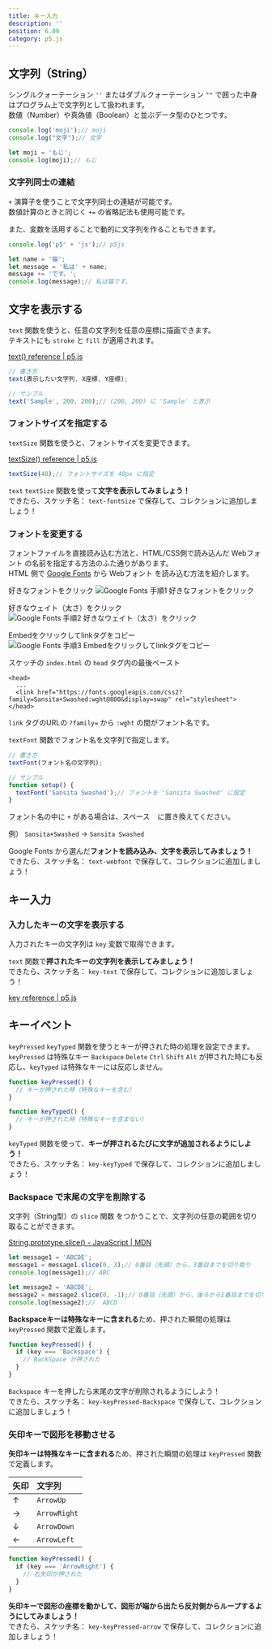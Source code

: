 ```yaml
---
title: キー入力
description: ''
position: 6.09
category: p5.js
---
```


## 文字列（String）

シングルクォーテーション `''` またはダブルクォーテーション `""` で囲った中身はプログラム上で文字列として扱われます。  
数値（Number）や真偽値（Boolean）と並ぶデータ型のひとつです。

```javascript
console.log('moji');// moji
console.log("文字");// 文字

let moji = 'もじ';
console.log(moji);// もじ
```

### 文字列同士の連結

`+` 演算子を使うことで文字列同士の連結が可能です。  
数値計算のときと同じく `+=` の省略記法も使用可能です。

また、変数を活用することで動的に文字列を作ることもできます。

```javascript
console.log('p5' + 'js');// p5js

let name = '猫';
let message = '私は' + name;
message += 'です。';
console.log(message);// 私は猫です。
```

## 文字を表示する

`text` 関数を使うと、任意の文字列を任意の座標に描画できます。  
テキストにも `stroke` と `fill` が適用されます。

[text() reference | p5.js](https://p5js.org/reference/#/p5/text)

```javascript
// 書き方
text(表示したい文字列, X座標, Y座標);

// サンプル
text('Sample', 200, 200);// (200, 200) に 'Sample' と表示
```

### フォントサイズを指定する

`textSize` 関数を使うと、フォントサイズを変更できます。

[textSize() reference | p5.js](https://p5js.org/reference/#/p5/textSize)

```javascript
textSize(40);// フォントサイズを 40px に指定
```

<alert type="success">

`text` `textSize` 関数を使って**文字を表示してみましょう！**  
できたら、スケッチ名： `text-fontSize` で保存して、コレクションに追加しましょう！

</alert>

<live-demo src="/resource/livedemo/p5js/key/text-fontSize/"></live-demo>

### フォントを変更する

フォントファイルを直接読み込む方法と、HTML/CSS側で読み込んだ Webフォント の名前を指定する方法のふた通りがあります。  
HTML 側で [Google Fonts](https://fonts.google.com/) から Webフォント を読み込む方法を紹介します。

好きなフォントをクリック
<img src="/resource/image/p5js_key_google-font-1.png" alt="Google Fonts 手順1 好きなフォントをクリック"/>

好きなウェイト（太さ）をクリック
<img src="/resource/image/p5js_key_google-font-2.png" alt="Google Fonts 手順2 好きなウェイト（太さ）をクリック"/>

Embedをクリックしてlinkタグをコピー
<img src="/resource/image/p5js_key_google-font-3.png" alt="Google Fonts 手順3 Embedをクリックしてlinkタグをコピー"/>

スケッチの `index.html` の `head` タグ内の最後ペースト

```html[index.html]
<head>
  ...
  <link href="https://fonts.googleapis.com/css2?family=Sansita+Swashed:wght@800&display=swap" rel="stylesheet">
</head>
```

<alert>

`link` タグのURLの `?family=` から `:wght` の間がフォント名です。  

</alert>

`textFont` 関数でフォント名を文字列で指定します。

```javascript
// 書き方
textFont(フォント名の文字列);

// サンプル
function setup() {
  textFont('Sansita Swashed');// フォントを 'Sansita Swashed' に設定
}
```

<alert>

フォント名の中に `+` がある場合は、スペース ` ` に置き換えてください。

例） `Sansita+Swashed` → `Sansita Swashed`

</alert>

<alert type="success">

Google Fonts から選んだ**フォントを読み込み、文字を表示してみましょう！**  
できたら、スケッチ名： `text-webfont` で保存して、コレクションに追加しましょう！

</alert>

<live-demo src="/resource/livedemo/p5js/key/text-webfont/"></live-demo>

## キー入力

### 入力したキーの文字を表示する

入力されたキーの文字列は `key` 変数で取得できます。

<alert type="success">

`text` 関数で**押されたキーの文字列を表示してみましょう！**  
できたら、スケッチ名： `key-text` で保存して、コレクションに追加しましょう！

</alert>

[key reference | p5.js](https://p5js.org/reference/#/p5/key)

<live-demo src="/resource/livedemo/p5js/key/text/"></live-demo>

## キーイベント

`keyPressed` `keyTyped` 関数を使うとキーが押された時の処理を設定できます。  
`keyPressed` は特殊なキー `Backspace` `Delete` `Ctrl` `Shift` `Alt` が押された時にも反応し、`keyTyped` は特殊なキーには反応しません。

```javascript
function keyPressed() {
  // キーが押された時（特殊なキーを含む）
}

function keyTyped() {
  // キーが押された時（特殊なキーを含まない）
}
```

<alert type="success">

`keyTyped` 関数を使って、**キーが押されるたびに文字が追加されるようにしよう！**  
できたら、スケッチ名： `key-keyTyped` で保存して、コレクションに追加しましょう！

</alert>

<live-demo src="/resource/livedemo/p5js/key/keyTyped/"></live-demo>


### Backspace で末尾の文字を削除する

文字列（String型）の `slice` 関数 をつかうことで、文字列の任意の範囲を切り取ることができます。  

[String.prototype.slice() - JavaScript | MDN](https://developer.mozilla.org/ja/docs/Web/JavaScript/Reference/Global_Objects/String/slice)

```javascript
let message1 = 'ABCDE';
message1 = message1.slice(0, 3);// 0番目（先頭）から、3番目までを切り取り
console.log(message1);// ABC

let message2 = 'ABCDE';
message2 = message2.slice(0, -1);// 0番目（先頭）から、後ろから1番目までを切り取り
console.log(message2);//  ABCD
```

**Backspaceキーは特殊なキーに含まれる**ため、押された瞬間の処理は `keyPressed` 関数で定義します。

```javascript
function keyPressed() {
  if (key === 'Backspace') {
    // BackSpace が押された
  }
}
```

<alert type="success">

`Backspace` キーを押したら末尾の文字が削除されるようにしよう！  
できたら、スケッチ名： `key-keyPressed-Backspace` で保存して、コレクションに追加しましょう！

</alert>

<live-demo src="/resource/livedemo/p5js/key/keyPressed-Backspace/"></live-demo>

### 矢印キーで図形を移動させる

**矢印キーは特殊なキーに含まれる**ため、押された瞬間の処理は `keyPressed` 関数で定義します。

|矢印|文字列|
|:--|:--|
|↑|`ArrowUp`|
|→|`ArrowRight`|
|↓|`ArrowDown`|
|←|`ArrowLeft`|

```javascript
function keyPressed() {
  if (key === 'ArrowRight') {
    // 右矢印が押された
  }
}
```

<alert type="success">

**矢印キーで図形の座標を動かして、図形が端から出たら反対側からループするようにしてみましょう！**  
できたら、スケッチ名： `key-keyPressed-arrow` で保存して、コレクションに追加しましょう！

</alert>

<live-demo src="/resource/livedemo/p5js/key/keyPressed-arrow/"></live-demo>

